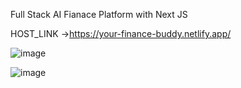 Full Stack AI Fianace Platform with Next JS

HOST_LINK ->https://your-finance-buddy.netlify.app/

![image](https://github.com/user-attachments/assets/77c714c0-1663-4c46-abdb-0f26bc11b467)

![image](https://github.com/user-attachments/assets/28fd3ed5-4369-4a4f-963a-48d9306d8849)
